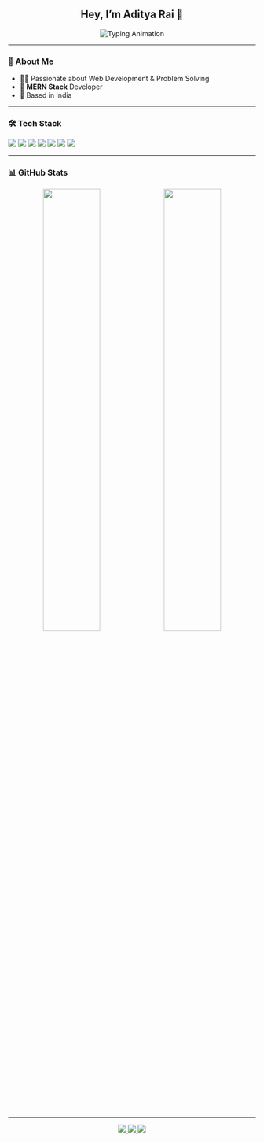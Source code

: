 <h2 align="center">Hey, I’m Aditya Rai 👋</h2>

<p align="center">
  <img src="https://readme-typing-svg.demolab.com?font=Fira+Code&duration=2500&pause=1000&center=true&vCenter=true&width=380&lines=Full+Stack+Web+Developer;MERN+Stack+Learner" alt="Typing Animation" />
</p>

---

### 🚀 About Me

- 🧑‍💻 Passionate about Web Development & Problem Solving  
- 🌱 **MERN Stack** Developer
- 📍 Based in India

---

### 🛠️ Tech Stack

<p>
  <img src="https://img.shields.io/badge/JavaScript-black?style=flat&logo=javascript" />
  <img src="https://img.shields.io/badge/React-black?style=flat&logo=react" />
  <img src="https://img.shields.io/badge/Node.js-black?style=flat&logo=node.js" />
  <img src="https://img.shields.io/badge/Express-black?style=flat&logo=express" />
  <img src="https://img.shields.io/badge/MongoDB-black?style=flat&logo=mongodb" />
  <img src="https://img.shields.io/badge/TailwindCSS-black?style=flat&logo=tailwindcss" />
  <img src="https://img.shields.io/badge/Git-black?style=flat&logo=git" />
</p>

---

### 📊 GitHub Stats

<p align="center">
  <img src="https://github-readme-stats.vercel.app/api?username=aditya51020&show_icons=true&hide_title=true&theme=graywhite&hide_border=true" width="48%" />
  <img src="https://github-readme-streak-stats.herokuapp.com/?user=aditya51020&theme=graywhite&hide_border=true" width="48%" />
</p>

---

<p align="center">
  <a href="https://github.com/aditya51020" target="_blank">
    <img src="https://img.shields.io/badge/GitHub-000?style=flat&logo=github" />
  </a>
  <a href="mailto:adityarai.dev@gmail.com" target="_blank">
    <img src="https://img.shields.io/badge/Email-000?style=flat&logo=gmail" />
  </a>
  <a href="https://linkedin.com/in/aditya51020" target="_blank">
    <img src="https://img.shields.io/badge/LinkedIn-000?style=flat&logo=linkedin" />
  </a>
</p>
